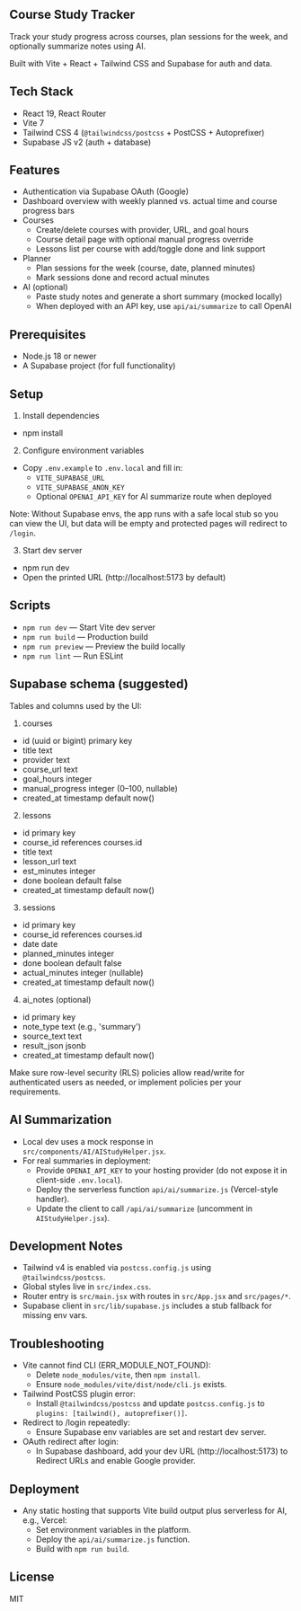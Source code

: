 ## Course Study Tracker

Track your study progress across courses, plan sessions for the week, and optionally summarize notes using AI.

Built with Vite + React + Tailwind CSS and Supabase for auth and data.

## Tech Stack
- React 19, React Router
- Vite 7
- Tailwind CSS 4 (`@tailwindcss/postcss` + PostCSS + Autoprefixer)
- Supabase JS v2 (auth + database)

## Features
- Authentication via Supabase OAuth (Google)
- Dashboard overview with weekly planned vs. actual time and course progress bars
- Courses
	- Create/delete courses with provider, URL, and goal hours
	- Course detail page with optional manual progress override
	- Lessons list per course with add/toggle done and link support
- Planner
	- Plan sessions for the week (course, date, planned minutes)
	- Mark sessions done and record actual minutes
- AI (optional)
	- Paste study notes and generate a short summary (mocked locally)
	- When deployed with an API key, use `api/ai/summarize` to call OpenAI

## Prerequisites
- Node.js 18 or newer
- A Supabase project (for full functionality)

## Setup
1) Install dependencies
- npm install

2) Configure environment variables
- Copy `.env.example` to `.env.local` and fill in:
	- `VITE_SUPABASE_URL`
	- `VITE_SUPABASE_ANON_KEY`
	- Optional `OPENAI_API_KEY` for AI summarize route when deployed

Note: Without Supabase envs, the app runs with a safe local stub so you can view the UI, but data will be empty and protected pages will redirect to `/login`.

3) Start dev server
- npm run dev
- Open the printed URL (http://localhost:5173 by default)

## Scripts
- `npm run dev` — Start Vite dev server
- `npm run build` — Production build
- `npm run preview` — Preview the build locally
- `npm run lint` — Run ESLint

## Supabase schema (suggested)

Tables and columns used by the UI:

1) courses
- id (uuid or bigint) primary key
- title text
- provider text
- course_url text
- goal_hours integer
- manual_progress integer (0–100, nullable)
- created_at timestamp default now()

2) lessons
- id primary key
- course_id references courses.id
- title text
- lesson_url text
- est_minutes integer
- done boolean default false
- created_at timestamp default now()

3) sessions
- id primary key
- course_id references courses.id
- date date
- planned_minutes integer
- done boolean default false
- actual_minutes integer (nullable)
- created_at timestamp default now()

4) ai_notes (optional)
- id primary key
- note_type text (e.g., 'summary')
- source_text text
- result_json jsonb
- created_at timestamp default now()

Make sure row-level security (RLS) policies allow read/write for authenticated users as needed, or implement policies per your requirements.

## AI Summarization
- Local dev uses a mock response in `src/components/AI/AIStudyHelper.jsx`.
- For real summaries in deployment:
	- Provide `OPENAI_API_KEY` to your hosting provider (do not expose it in client-side `.env.local`).
	- Deploy the serverless function `api/ai/summarize.js` (Vercel-style handler).
	- Update the client to call `/api/ai/summarize` (uncomment in `AIStudyHelper.jsx`).

## Development Notes
- Tailwind v4 is enabled via `postcss.config.js` using `@tailwindcss/postcss`.
- Global styles live in `src/index.css`.
- Router entry is `src/main.jsx` with routes in `src/App.jsx` and `src/pages/*`.
- Supabase client in `src/lib/supabase.js` includes a stub fallback for missing env vars.

## Troubleshooting
- Vite cannot find CLI (ERR_MODULE_NOT_FOUND):
	- Delete `node_modules/vite`, then `npm install`.
	- Ensure `node_modules/vite/dist/node/cli.js` exists.
- Tailwind PostCSS plugin error:
	- Install `@tailwindcss/postcss` and update `postcss.config.js` to `plugins: [tailwind(), autoprefixer()]`.
- Redirect to /login repeatedly:
	- Ensure Supabase env variables are set and restart dev server.
- OAuth redirect after login:
	- In Supabase dashboard, add your dev URL (http://localhost:5173) to Redirect URLs and enable Google provider.

## Deployment
- Any static hosting that supports Vite build output plus serverless for AI, e.g., Vercel:
	- Set environment variables in the platform.
	- Deploy the `api/ai/summarize.js` function.
	- Build with `npm run build`.

## License
MIT

